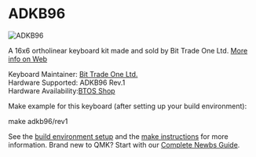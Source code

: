 # ADKB96

![ADKB96](http://bit-trade-one.co.jp/selfmadekb/wp-content/uploads/sites/6/2019/04/3_ADKB96-%E8%A3%BD%E5%93%81%E3%83%88%E3%83%83%E3%83%97.png)  

A 16x6 ortholinear keyboard kit made and sold by Bit Trade One Ltd. [More info on Web](http://bit-trade-one.co.jp/selfmadekb/adkb96/)  

Keyboard Maintainer: [Bit Trade One Ltd.](http://bit-trade-one.co.jp/)  
Hardware Supported: ADKB96 Rev.1  
Hardware Availability:[BTOS Shop](http://btoshop.jp/)  

Make example for this keyboard (after setting up your build environment):  

  make adkb96/rev1  

See the [build environment setup](https://docs.qmk.fm/#/getting_started_build_tools) and the [make instructions](https://docs.qmk.fm/#/getting_started_make_guide) for more information. Brand new to QMK? Start with our [Complete Newbs Guide](https://docs.qmk.fm/#/newbs).  
